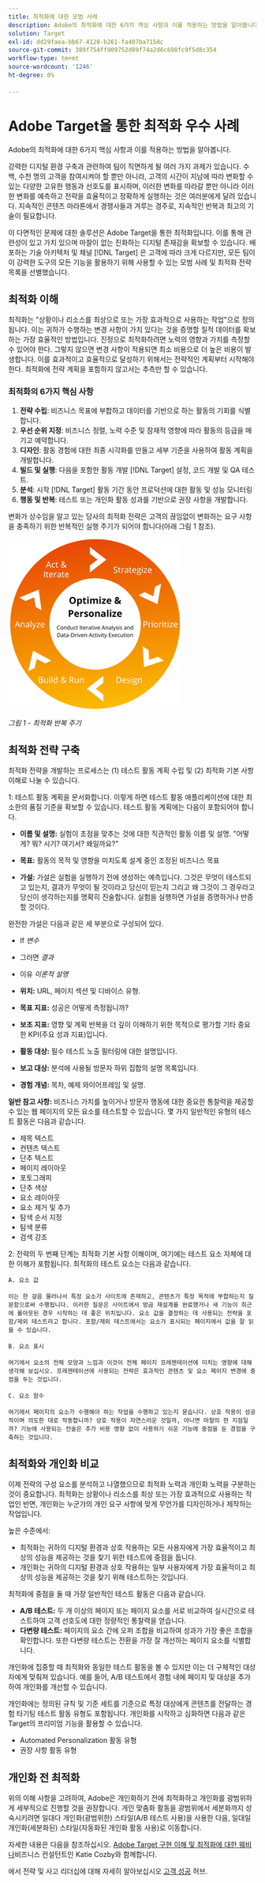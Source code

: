 ```yaml
---
title: 최적화에 대한 모범 사례
description: Adobe의 최적화에 대한 6가지 핵심 사항과 이를 적용하는 방법을 알아봅니다.
solution: Target
exl-id: dd29faea-bb67-4128-b261-fa407ba7158c
source-git-commit: 389f754ff909752d89f74a2d6c698fc9f5d8c354
workflow-type: tm+mt
source-wordcount: '1246'
ht-degree: 0%

---
```


# Adobe Target을 통한 최적화 우수 사례

Adobe의 최적화에 대한 6가지 핵심 사항과 이를 적용하는 방법을 알아봅니다.

강력한 디지털 환경 구축과 관련하여 팀이 직면하게 될 여러 가지 과제가 있습니다. 수백, 수천 명의 고객을 참여시켜야 할 뿐만 아니라, 고객의 시간이 지남에 따라 변화할 수 있는 다양한 고유한 행동과 선호도를 표시하며, 이러한 변화를 따라갈 뿐만 아니라 이러한 변화를 예측하고 전략을 효율적이고 정확하게 실행하는 것은 여러분에게 달려 있습니다. 지속적인 콘텐츠 마라톤에서 경쟁사들과 겨루는 경주로, 지속적인 반복과 최고의 기술이 필요합니다.

이 다면적인 문제에 대한 솔루션은 Adobe Target을 통한 최적화입니다. 이를 통해 관련성이 있고 가치 있으며 마찰이 없는 진화하는 디지털 존재감을 확보할 수 있습니다. 배포하는 기술 아키텍처 및 채널 [!DNL Target] 은 고객에 따라 크게 다르지만, 모든 팀이 이 강력한 도구의 모든 기능을 활용하기 위해 사용할 수 있는 모범 사례 및 최적화 전략 목록을 선별했습니다.

## 최적화 이해

최적화는 &quot;상황이나 리소스를 최상으로 또는 가장 효과적으로 사용하는 작업&quot;으로 정의됩니다. 이는 귀하가 수행하는 변경 사항이 가치 있다는 것을 증명할 질적 데이터를 확보하는 가장 효율적인 방법입니다. 진정으로 최적화하려면 노력의 영향과 가치를 측정할 수 있어야 한다. 그렇지 않으면 변경 사항이 적용되면 최소 비용으로 더 높은 비용이 발생합니다. 이를 효과적이고 효율적으로 달성하기 위해서는 전략적인 계획부터 시작해야 한다. 최적화에 전략 계획을 포함하지 않고서는 추측만 할 수 있습니다.

### 최적화의 6가지 핵심 사항

1. **전략 수립**: 비즈니스 목표에 부합하고 데이터를 기반으로 하는 활동의 기회를 식별합니다.
1. **우선 순위 지정**: 비즈니스 정렬, 노력 수준 및 잠재적 영향에 따라 활동의 등급을 매기고 예약합니다.
1. **디자인**: 활동 경험에 대한 최종 시각화를 만들고 세부 기준을 사용하여 활동 계획을 개발합니다.
1. **빌드 및 실행**: 다음을 포함한 활동 개발 [!DNL Target] 설정, 코드 개발 및 QA 테스트.
1. **분석**: 시작 [!DNL Target] 활동 기간 동안 프로덕션에 대한 활동 및 성능 모니터링
1. **행동 및 반복**: 테스트 또는 개인화 활동 성과를 기반으로 권장 사항을 개발합니다.

변화가 상수임을 알고 있는 당사의 최적화 전략은 고객의 끊임없이 변화하는 요구 사항을 충족하기 위한 반복적인 실행 주기가 되어야 합니다(아래 그림 1 참조).

![최적화 및 개인화](assets/optimize-and-personalize.png)

_그림 1 - 최적화 반복 주기_

## 최적화 전략 구축

최적화 전략을 개발하는 프로세스는 (1) 테스트 활동 계획 수립 및 (2) 최적화 기본 사항 이해로 나눌 수 있습니다.

1: 테스트 활동 계획을 문서화합니다. 이렇게 하면 테스트 활동 애플리케이션에 대한 최소한의 품질 기준을 확보할 수 있습니다. 테스트 활동 계획에는 다음이 포함되어야 합니다.

* **이름 및 설명:** 실험이 초점을 맞추는 것에 대한 직관적인 활동 이름 및 설명. &quot;어떻게? 뭐? 시기? 여기서? 왜일까요?&quot;

* **목표:** 활동의 목적 및 영향을 미치도록 설계 중인 조정된 비즈니스 목표

* **가설:** 가설은 실험을 실행하기 전에 생성하는 예측입니다. 그것은 무엇이 테스트되고 있는지, 결과가 무엇이 될 것이라고 당신이 믿는지 그리고 왜 그것이 그 경우라고 당신이 생각하는지를 명확히 진술합니다. 실험을 실행하면 가설을 증명하거나 반증할 것이다.

완전한 가설은 다음과 같은 세 부분으로 구성되어 있다.

* If _변수_
* 그러면 _결과_
* 이유 _이론적 설명_

* **위치:** URL, 페이지 섹션 및 디바이스 유형.
* **목표 지표:** 성공은 어떻게 측정됩니까?
* **보조 지표:** 영향 및 계획 반복을 더 깊이 이해하기 위한 목적으로 평가할 기타 중요한 KPI(주요 성과 지표)입니다.
* **활동 대상:** 필수 테스트 노출 필터링에 대한 설명입니다.
* **보고 대상:** 분석에 사용될 방문자 하위 집합의 설명 목록입니다.
* **경험 개념:** 목차, 예제 와이어프레임 및 설명.

**일반 참고 사항:** 비즈니스 가치를 높이거나 방문자 행동에 대한 중요한 통찰력을 제공할 수 있는 웹 페이지의 모든 요소를 테스트할 수 있습니다. 몇 가지 일반적인 유형의 테스트 활동은 다음과 같습니다.

* 제목 텍스트
* 컨텐츠 텍스트
* 단추 텍스트
* 페이지 레이아웃
* 포토그래피
* 단추 색상
* 요소 레이아웃
* 요소 제거 및 추가
* 탐색 순서 지정
* 탐색 분류
* 검색 강조

2: 전략의 두 번째 단계는 최적화 기본 사항 이해이며, 여기에는 테스트 요소 자체에 대한 이해가 포함됩니다. 최적화의 테스트 요소는 다음과 같습니다.

    A. 요소 값
    
    이는 한 걸음 물러나서 특정 요소가 사이트에 존재하고, 콘텐츠가 특정 목적에 부합하는지 질문함으로써 수행됩니다. 이러한 질문은 사이트에서 방금 재설계를 완료했거나 새 기능이 최근에 롤아웃된 경우 시작하는 데 좋은 위치입니다. 요소 값을 결정하는 데 사용되는 전략을 포함/제외 테스트라고 합니다. 포함/제외 테스트에서는 요소가 표시되는 페이지에서 값을 잘 읽을 수 있습니다.
    
    B. 요소 표시
    
    여기에서 요소의 전체 모양과 느낌과 이것이 전체 페이지 프레젠테이션에 미치는 영향에 대해 생각해 보십시오. 프레젠테이션에 사용되는 전략은 효과적인 콘텐츠 및 요소 페이지 변경에 중점을 두는 것입니다.
    
    C. 요소 함수
    
    여기에서 페이지의 요소가 수행해야 하는 작업을 수행하고 있는지 묻습니다. 상호 작용이 성공적이며 의도한 대로 작동합니까? 상호 작용이 자연스러운 것일까, 아니면 마찰의 한 지점일까? 기능에 사용되는 전술은 추가 비용 영향 없이 사용하기 쉬운 기능에 중점을 둔 경험을 구축하는 것입니다.

## 최적화와 개인화 비교

이제 전략의 구성 요소를 분석하고 나열했으므로 최적화 노력과 개인화 노력을 구분하는 것이 중요합니다. 최적화는 상황이나 리소스를 최상 또는 가장 효과적으로 사용하는 작업인 반면, 개인화는 누군가의 개인 요구 사항에 맞게 무언가를 디자인하거나 제작하는 작업입니다.

높은 수준에서:

* 최적화는 귀하의 디지털 환경과 상호 작용하는 모든 사용자에게 가장 효율적이고 최상의 성능을 제공하는 것을 찾기 위한 테스트에 중점을 둡니다.
* 개인화는 귀하의 디지털 환경과 상호 작용하는 일부 사용자에게 가장 효율적이고 최상의 성능을 제공하는 것을 찾기 위해 테스트하는 것입니다.

최적화에 중점을 둘 때 가장 일반적인 테스트 활동은 다음과 같습니다.

* **A/B 테스트:** 두 개 이상의 페이지 또는 페이지 요소를 서로 비교하여 실시간으로 테스트하여 고객 선호도에 대한 정량적인 통찰력을 얻습니다.
* **다변량 테스트:** 페이지의 요소 간에 오퍼 조합을 비교하여 성과가 가장 좋은 조합을 확인합니다. 또한 다변량 테스트는 전환을 가장 잘 개선하는 페이지 요소를 식별합니다.

개인화에 집중할 때 최적화와 동일한 테스트 활동을 볼 수 있지만 이는 더 구체적인 대상자에게 맞춰져 있습니다. 예를 들어, A/B 테스트에서 경험 내에 페이지 및 대상을 추가하여 개인화를 개선할 수 있습니다.

개인화에는 정의된 규칙 및 기준 세트를 기준으로 특정 대상에게 콘텐츠를 전달하는 경험 타기팅 테스트 활동 유형도 포함됩니다. 개인화를 시작하고 심화하면 다음과 같은 Target의 프리미엄 기능을 활용할 수 있습니다.

* Automated Personalization 활동 유형
* 권장 사항 활동 유형

## 개인화 전 최적화

위의 이해 사항을 고려하여, Adobe은 개인화하기 전에 최적화하고 개인화를 광범위하게 세부적으로 진행할 것을 권장합니다. 개인 맞춤화 활동을 광범위에서 세분화까지 성숙시키려면 일대다 개인화(광범위한) 스타일(A/B 테스트 사용)을 사용한 다음, 일대일 개인화(세분화된) 스타일(자동화된 개인화 활동 사용)로 이동합니다.

자세한 내용은 다음을 참조하십시오. [Adobe Target 구현 이해 및 최적화에 대한 웨비나](https://adobecustomersuccess.adobeconnect.com/pkfafpzd9yarmp4/)비즈니스 컨설턴트인 Katie Cozby와 함께합니다.

에서 전략 및 사고 리더십에 대해 자세히 알아보십시오 [고객 성공](https://experienceleague.adobe.com/docs/customer-success/customer-success/overview.html) 허브.

